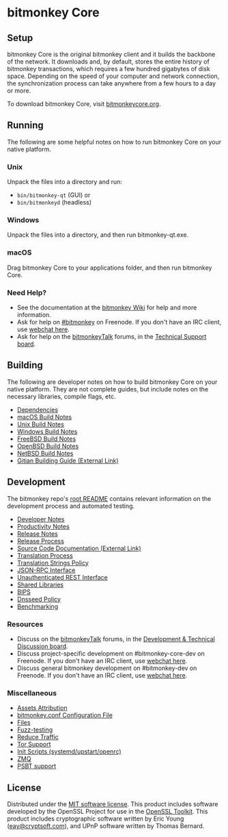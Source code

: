 bitmonkey Core
=============

Setup
---------------------
bitmonkey Core is the original bitmonkey client and it builds the backbone of the network. It downloads and, by default, stores the entire history of bitmonkey transactions, which requires a few hundred gigabytes of disk space. Depending on the speed of your computer and network connection, the synchronization process can take anywhere from a few hours to a day or more.

To download bitmonkey Core, visit [bitmonkeycore.org](https://bitmonkeycore.org/en/download/).

Running
---------------------
The following are some helpful notes on how to run bitmonkey Core on your native platform.

### Unix

Unpack the files into a directory and run:

- `bin/bitmonkey-qt` (GUI) or
- `bin/bitmonkeyd` (headless)

### Windows

Unpack the files into a directory, and then run bitmonkey-qt.exe.

### macOS

Drag bitmonkey Core to your applications folder, and then run bitmonkey Core.

### Need Help?

* See the documentation at the [bitmonkey Wiki](https://en.bitmonkey.it/wiki/Main_Page)
for help and more information.
* Ask for help on [#bitmonkey](http://webchat.freenode.net?channels=bitmonkey) on Freenode. If you don't have an IRC client, use [webchat here](http://webchat.freenode.net?channels=bitmonkey).
* Ask for help on the [bitmonkeyTalk](https://bitmonkeytalk.org/) forums, in the [Technical Support board](https://bitmonkeytalk.org/index.php?board=4.0).

Building
---------------------
The following are developer notes on how to build bitmonkey Core on your native platform. They are not complete guides, but include notes on the necessary libraries, compile flags, etc.

- [Dependencies](dependencies.md)
- [macOS Build Notes](build-osx.md)
- [Unix Build Notes](build-unix.md)
- [Windows Build Notes](build-windows.md)
- [FreeBSD Build Notes](build-freebsd.md)
- [OpenBSD Build Notes](build-openbsd.md)
- [NetBSD Build Notes](build-netbsd.md)
- [Gitian Building Guide (External Link)](https://github.com/bitmonkey-core/docs/blob/master/gitian-building.md)

Development
---------------------
The bitmonkey repo's [root README](/README.md) contains relevant information on the development process and automated testing.

- [Developer Notes](developer-notes.md)
- [Productivity Notes](productivity.md)
- [Release Notes](release-notes.md)
- [Release Process](release-process.md)
- [Source Code Documentation (External Link)](https://dev.visucore.com/bitmonkey/doxygen/)
- [Translation Process](translation_process.md)
- [Translation Strings Policy](translation_strings_policy.md)
- [JSON-RPC Interface](JSON-RPC-interface.md)
- [Unauthenticated REST Interface](REST-interface.md)
- [Shared Libraries](shared-libraries.md)
- [BIPS](bips.md)
- [Dnsseed Policy](dnsseed-policy.md)
- [Benchmarking](benchmarking.md)

### Resources
* Discuss on the [bitmonkeyTalk](https://bitmonkeytalk.org/) forums, in the [Development & Technical Discussion board](https://bitmonkeytalk.org/index.php?board=6.0).
* Discuss project-specific development on #bitmonkey-core-dev on Freenode. If you don't have an IRC client, use [webchat here](http://webchat.freenode.net/?channels=bitmonkey-core-dev).
* Discuss general bitmonkey development on #bitmonkey-dev on Freenode. If you don't have an IRC client, use [webchat here](http://webchat.freenode.net/?channels=bitmonkey-dev).

### Miscellaneous
- [Assets Attribution](assets-attribution.md)
- [bitmonkey.conf Configuration File](bitmonkey-conf.md)
- [Files](files.md)
- [Fuzz-testing](fuzzing.md)
- [Reduce Traffic](reduce-traffic.md)
- [Tor Support](tor.md)
- [Init Scripts (systemd/upstart/openrc)](init.md)
- [ZMQ](zmq.md)
- [PSBT support](psbt.md)

License
---------------------
Distributed under the [MIT software license](/COPYING).
This product includes software developed by the OpenSSL Project for use in the [OpenSSL Toolkit](https://www.openssl.org/). This product includes
cryptographic software written by Eric Young ([eay@cryptsoft.com](mailto:eay@cryptsoft.com)), and UPnP software written by Thomas Bernard.
